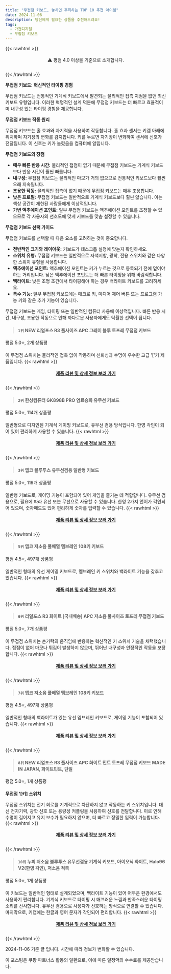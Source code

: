 ```yaml
---
title: "무접점 키보드, 놓치면 후회하는 TOP 10 추천 아이템"
date: 2024-11-06
description: 당신에게 필요한 상품을 추천해드려요!
tags:
  - 가전디지털
  - 무접점 키보드
---
```

{{< rawhtml >}}<div class="toc" style="text-align: center; height: 50px; line-height: 2;">  <p>⚠️ 평점 4.0 이상을 기준으로 소개합니다.<br></p></div> {{< /rawhtml >}}

**무접점 키보드: 혁신적인 타이핑 경험**

무접점 키보드는 전통적인 기계식 키보드에서 발견되는 물리적인 접촉 지점을 없앤 최신 키보드 유형입니다. 이러한 혁명적인 설계 덕분에 무접점 키보드는 더 빠르고 효율적이며 내구성 있는 타이핑 경험을 제공합니다.

**무접점 키보드 작동 원리**

무접점 키보드는 홀 효과와 자기력을 사용하여 작동합니다. 홀 효과 센서는 키캡 아래에 위치하며 자기장의 변화를 감지합니다. 키를 누르면 자기장이 변화하여 센서에 신호가 전달됩니다. 이 신호는 키가 눌렸음을 컴퓨터에 알립니다.

**무접점 키보드의 장점**

* **매우 빠른 반응 시간:** 물리적인 접점이 없기 때문에 무접점 키보드는 기계식 키보드보다 반응 시간이 훨씬 빠릅니다.
* **내구성:** 무접점 키보드는 물리적인 마모가 거의 없으므로 전통적인 키보드보다 훨씬 오래 지속됩니다.
* **조용한 작동:** 물리적인 접촉이 없기 때문에 무접점 키보드는 매우 조용합니다.
* **낮은 프로필:** 무접점 키보드는 일반적으로 기계식 키보드보다 훨씬 얇습니다. 이는 책상 공간이 제한된 사람들에게 이상적입니다.
* **가변 액추에이션 포인트:** 일부 무접점 키보드는 액추에이션 포인트를 조정할 수 있으므로 각 사용자의 선호도에 맞게 키보드를 맞춤 설정할 수 있습니다.

**무접점 키보드 선택 가이드**

무접점 키보드를 선택할 때 다음 요소를 고려하는 것이 중요합니다.

* **전반적인 크기와 레이아웃:** 키보드가 데스크톱 설정에 맞는지 확인하세요.
* **스위치 유형:** 무접점 키보드는 일반적으로 자석저항, 광학, 전용 스위치와 같은 다양한 스위치 유형을 사용합니다.
* **액추에이션 포인트:** 액추에이션 포인트는 키가 누르는 것으로 등록되기 전에 덮어야 하는 거리입니다. 낮은 액추에이션 포인트는 더 빠른 타이핑을 위해 바람직합니다.
* **백라이트:** 낮은 조명 조건에서 타이핑해야 하는 경우 백라이트 키보드를 고려하세요.
* **특수 기능:** 일부 무접점 키보드에는 매크로 키, 미디어 제어 버튼 또는 프로그램 가능 키와 같은 추가 기능이 있습니다.

무접점 키보드는 게임, 타이핑 또는 일반적인 컴퓨터 사용에 이상적입니다. 빠른 반응 시간, 내구성, 조용한 작동으로 인해 까다로운 사용자에게도 탁월한 선택이 됩니다.


>#### `1위` NEW 리얼포스 R3 풀사이즈 APC 그레이 블루 토프레 무접점 키보드
평점 5.0⭐, 2개 상품평

이 무접점 스위치는 물리적인 접촉 없이 작동하며 신뢰성과 수명이 우수한 고급 '['키 제품입니다.
{{< rawhtml >}}<div class="toc" style="text-align: center; height: 50px; line-height: 2;"><p><b><a href="https://link.coupang.com/re/AFFSDP?lptag=AF5033054&pageKey=7612609687&itemId=20165172572&vendorItemId=86056664914&traceid=V0-153-d89164b9ca2f7732&clickBeacon=e30c36d0-9c2b-11ef-96ed-0fa3c5eadd3f%7E3&requestid=20241106194257829014777811&token=31850C%7CMIXED">제품 리뷰 및 상세 정보 보러 가기</a></b><br></p> </div>{{< /rawhtml >}}

>#### `2위` 한성컴퓨터 GK898B PRO 염료승화 유무선 키보드
평점 5.0⭐, 114개 상품평

일반형으로 디자인된 기계식 게이밍 키보드로, 유무선 겸용 방식입니다. 한영 각인이 되어 있어 편리하게 사용할 수 있습니다.
{{< rawhtml >}}<div class="toc" style="text-align: center; height: 50px; line-height: 2;"><p><b><a href="https://link.coupang.com/re/AFFSDP?lptag=AF5033054&pageKey=7899620385&itemId=18021848848&vendorItemId=90676714925&traceid=V0-153-b3ad8b11cbb1b7b3&requestid=20241106194257829014777811&token=31850C%7CMIXED">제품 리뷰 및 상세 정보 보러 가기</a></b><br></p> </div>{{< /rawhtml >}}

>#### `3위` 앱코 블루투스 유무선겸용 일반형 키보드
평점 5.0⭐, 119개 상품평

일반형 키보드로, 게이밍 기능이 포함되어 있어 게임을 즐기는 데 적합합니다. 유무선 겸용으로, 필요에 따라 유선 또는 무선으로 사용할 수 있습니다. 한영 2가지 언어가 각인되어 있으며, 숫자패드도 있어 편리하게 숫자를 입력할 수 있습니다.
{{< rawhtml >}}<div class="toc" style="text-align: center; height: 50px; line-height: 2;"><p><b><a href="https://link.coupang.com/re/AFFSDP?lptag=AF5033054&pageKey=7500858862&itemId=19634675479&vendorItemId=86847938810&traceid=V0-153-76c339478b4feeea&requestid=20241106194257829014777811&token=31850C%7CMIXED">제품 리뷰 및 상세 정보 보러 가기</a></b><br></p> </div>{{< /rawhtml >}}

>#### `5위` 앱코 저소음 풀배열 멤브레인 108키 키보드
평점 4.5⭐, 497개 상품평

일반적인 형태의 유선 게이밍 키보드로, 멤브레인 키 스위치와 백라이트 기능을 갖추고 있습니다.
{{< rawhtml >}}<div class="toc" style="text-align: center; height: 50px; line-height: 2;"><p><b><a href="https://link.coupang.com/re/AFFSDP?lptag=AF5033054&pageKey=7958977199&itemId=22001213709&vendorItemId=89048739683&traceid=V0-153-1cea0f8cb16dbdf0&requestid=20241106194257829014777811&token=31850C%7CMIXED">제품 리뷰 및 상세 정보 보러 가기</a></b><br></p> </div>{{< /rawhtml >}}

>#### `6위` 리얼포스 R3 화이트 [국내배송] APC 저소음 풀사이즈 토프레 무접점 키보드
평점 5.0⭐, 7개 상품평

이 무접점 스위치는 손가락의 움직임에 반응하는 혁신적인 키 스위치 기술을 채택했습니다. 접점이 없어 마모나 튀김이 발생하지 않으며, 뛰어난 내구성과 안정적인 작동을 보장합니다.
{{< rawhtml >}}<div class="toc" style="text-align: center; height: 50px; line-height: 2;"><p><b><a href="https://link.coupang.com/re/AFFSDP?lptag=AF5033054&pageKey=7718397896&itemId=20707715560&vendorItemId=82303123662&traceid=V0-153-81ca6f4a8e653229&clickBeacon=e30c36d0-9c2b-11ef-9976-868cd3f03302%7E3&requestid=20241106194257829014777811&token=31850C%7CMIXED">제품 리뷰 및 상세 정보 보러 가기</a></b><br></p> </div>{{< /rawhtml >}}

>#### `7위` 앱코 저소음 풀배열 멤브레인 108키 키보드
평점 4.5⭐, 497개 상품평

일반적인 형태의 백라이트가 있는 유선 멤브레인 키보드로, 게이밍 기능이 포함되어 있습니다.
{{< rawhtml >}}<div class="toc" style="text-align: center; height: 50px; line-height: 2;"><p><b><a href="https://link.coupang.com/re/AFFSDP?lptag=AF5033054&pageKey=7958977199&itemId=22001213711&vendorItemId=89048739697&traceid=V0-153-1cea0f8cb16dbdf0&requestid=20241106194257829014777811&token=31850C%7CMIXED">제품 리뷰 및 상세 정보 보러 가기</a></b><br></p> </div>{{< /rawhtml >}}

>#### `8위` NEW 리얼포스 R3 풀사이즈 APC 화이트 민트 토프레 무접점 키보드 MADE IN JAPAN, 화이트민트, 단일
평점 5.0⭐, 1개 상품평

**무접점 '[키] 스위치**

무접점 스위치는 전기 회로를 기계적으로 차단하지 않고 작동하는 키 스위치입니다. 대신 전자기력, 광학 신호 또는 용량성 커플링을 사용하여 신호를 전달합니다. 이로 인해 수명이 길어지고 유지 보수가 필요하지 않으며, 더 빠르고 정밀한 입력이 가능합니다.
{{< rawhtml >}}<div class="toc" style="text-align: center; height: 50px; line-height: 2;"><p><b><a href="https://link.coupang.com/re/AFFSDP?lptag=AF5033054&pageKey=7933126335&itemId=21828602757&vendorItemId=88877042295&traceid=V0-153-bf9f3b6a71a7128b&clickBeacon=e30c36d0-9c2b-11ef-9e07-c9a18ab3481c%7E3&requestid=20241106194257829014777811&token=31850C%7CMIXED">제품 리뷰 및 상세 정보 보러 가기</a></b><br></p> </div>{{< /rawhtml >}}

>#### `10위` 누피 저소음 블루투스 유무선겸용 기계식 키보드, 아이오닉 화이트, Halo96 V2(한영 각인), 저소음 적축
평점 5.0⭐, 1개 상품평

이 키보드는 일반적인 형태로 설계되었으며, 백라이트 기능이 있어 어두운 환경에서도 사용하기 편리합니다. 기계식 키보드로 타이핑 시 매끄러운 느낌과 만족스러운 타이핑 소리를 선사합니다. 유무선 겸용으로 사용자가 선호하는 방식으로 연결할 수 있습니다. 마지막으로, 키캡에는 한글과 영어 문자가 각인되어 편리합니다.
{{< rawhtml >}}<div class="toc" style="text-align: center; height: 50px; line-height: 2;"><p><b><a href="https://link.coupang.com/re/AFFSDP?lptag=AF5033054&pageKey=8373446722&itemId=24196648903&vendorItemId=91214293768&traceid=V0-153-d133d1270d2438ff&clickBeacon=e30c36d0-9c2b-11ef-a62d-f970f4a80d42%7E3&requestid=20241106194257829014777811&token=31850C%7CMIXED">제품 리뷰 및 상세 정보 보러 가기</a></b><br></p> </div>{{< /rawhtml >}}


2024-11-06 기준 글 입니다.
시간에 따라 정보가 변화할 수 있습니다.

이 포스팅은 쿠팡 파트너스 활동의 일환으로, 이에 따른 일정액의 수수료를 제공받습니다.